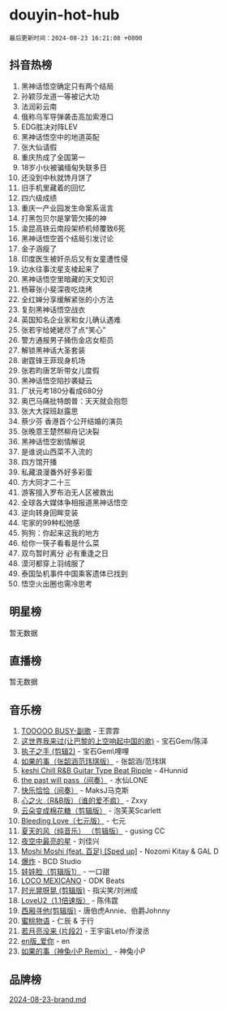 # douyin-hot-hub

`最后更新时间：2024-08-23 16:21:08 +0800`

## 抖音热榜

1. 黑神话悟空确定只有两个结局
1. 孙颖莎龙道一等被记大功
1. 法润彩云南
1. 俄称乌军导弹袭击高加索港口
1. EDG胜决对阵LEV
1. 黑神话悟空中的地道英配
1. 张大仙请假
1. 重庆热成了全国第一
1. 18岁小伙被骗缅甸失联多日
1. 还没到中秋就馋月饼了
1. 旧手机里藏着的回忆
1. 四六级成绩
1. 重庆一产业园发生命案系谣言
1. 打黑包贝尔是掌管欠揍的神
1. 渝昆高铁云南段架桥机倾覆致6死
1. 黑神话悟空首个结局引发讨论
1. 金子涵瘦了
1. 印度医生被奸杀后又有女童遭性侵
1. 边水往事沈星支棱起来了
1. 黑神话悟空里暗藏的天文知识
1. 杨幂张小斐深夜吃烧烤
1. 全红婵分享缓解紧张的小方法
1. 复刻黑神话悟空战衣
1. 英国知名企业家和女儿确认遇难
1. 张若宇给姥姥尽了点“笑心”
1. 警方通报男子捅伤金店女柜员
1. 解锁黑神话大圣套装
1. 谢霆锋王菲现身机场
1. 张若昀唐艺昕带女儿度假
1. 黑神话悟空陷抄袭疑云
1. 厂状元考180分看成680分
1. 奥巴马痛批特朗普：天天就会抱怨
1. 张大大探班赵露思
1. 蔡少芬 香港首个公开结婚的演员
1. 张晚意王楚然柳舟记决裂
1. 黑神话悟空剧情解说
1. 是谁说山西菜不入流的
1. 四方馆开播
1. 私藏浪漫番外好多彩蛋
1. 方大同才二十三
1. 游客擅入罗布泊无人区被救出
1. 全球各大媒体争相报道黑神话悟空
1. 逆向转身回眸变装
1. 宅家的99种松弛感
1. 狗狗：你起来这我的地方
1. 给你一筷子看看是什么菜
1. 双鸟暂时离分 必有重逢之日
1. 漠河都穿上羽绒服了
1. 泰国坠机事件中国乘客遗体已找到
1. 悟空火出圈也需冷思考

## 明星榜

暂无数据

## 直播榜

暂无数据

## 音乐榜

1. [TOOOOO BUSY-副歌](https://sf6-cdn-tos.douyinstatic.com/obj/tos-cn-ve-2774/o0fmjGZetNDjSM5EimFs2QlzBg30YgByJMRQrC) - 王霏霏
1. [这世界我来过(让巴黎的上空响起中国的歌)](https://sf5-hl-cdn-tos.douyinstatic.com/obj/tos-cn-ve-2774/o4wXzBftoUMHKWsiWRwtI9iiGWnO8zjCBxAaAb) - 宝石Gem/陈泽
1. [执子之手 (剪辑2)](https://sf5-hl-cdn-tos.douyinstatic.com/obj/tos-cn-ve-2774/oUoZLQjCc31XzqsBnBQUNgeKtYPBcgbFDwtfcu) - 宝石Gem\哩哩
1. [如果的事（张韶涵范玮琪版）](https://sf5-hl-cdn-tos.douyinstatic.com/obj/tos-cn-ve-2774/owI7MDDyzHddFIDNOFiTf8qYP1fafEiAgmjsCv) - 张韶涵/范玮琪
1. [keshi Chill R&B Guitar Type Beat Ripple](https://sf5-hl-cdn-tos.douyinstatic.com/obj/tos-cn-ve-2774/okQIfmitAB3HpgZQo0YCEFEACcDhQngn0fkFIC) - 4Hunnid
1. [the past will pass（间奏）](https://sf5-hl-cdn-tos.douyinstatic.com/obj/tos-cn-ve-2774/oYi1aFWqIjwzlvAuryrQIMAFSoPpJyicp6BiZ) - 水仙LONE
1. [快乐恰恰（间奏）](https://sf3-cdn-tos.douyinstatic.com/obj/tos-cn-ve-2774/oMesum3HvWQXJxuMFeVYzf54o2QzH5aEBPOCAn) - MaksJ马克斯
1. [心之火（R&B版）（谁的爱不疯）](https://sf3-cdn-tos.douyinstatic.com/obj/tos-cn-ve-2774/okemkEDaIBBE3OosftCgMxlFkLQZRw37t36ZQv) - Zxxy
1. [云朵变成棉花糖（剪辑版）](https://sf5-hl-cdn-tos.douyinstatic.com/obj/tos-cn-ve-2774/o8LC84GQLALFfXeyJmh8KE61byVQYMMeAZLfEI) - 泡芙芙Scarlett
1. [Bleeding Love（七元版）](https://sf3-cdn-tos.douyinstatic.com/obj/tos-cn-ve-2774/oEgC9eZFHQ1MfSRnrfkzFp8AayDWqAQMABBgUs) - 七元
1. [夏天的风（纯音乐） （剪辑版）](https://sf5-hl-cdn-tos.douyinstatic.com/obj/tos-cn-ve-2774/oUzLjBZZFQAoNRmGokEeD5zfQCObp6UeFAnTa6) - gusing CC
1. [夜空中最亮的星](https://sf5-hl-cdn-tos.douyinstatic.com/obj/tos-cn-ve-2774/o4IfgGwqqnFeXEMGaS8JBzJAdayAaCeoxqbjCD) - 刘佳兴
1. [Moshi Moshi (feat. 百足) [Sped up]](https://sf5-hl-cdn-tos.douyinstatic.com/obj/tos-cn-ve-2774/ocCPFQcXJLeroaIdQLIGAoeeYM3OAUYGDguHXz) - Nozomi Kitay & GAL D
1. [爆炸](https://sf5-hl-cdn-tos.douyinstatic.com/obj/tos-cn-ve-2774/4abeb6e3794342cf9e7ce20282badd15) - BCD Studio
1. [娃娃脸（剪辑版1）](https://sf5-hl-cdn-tos.douyinstatic.com/obj/tos-cn-ve-2774/oIimSCgQoNUePTAZ1Ba7TeADY4KetGYsVFeaaB) - 一口甜
1. [LOCO MEXICANO](https://sf5-hl-cdn-tos.douyinstatic.com/obj/tos-cn-ve-2774/owxVoxJorA4ILBfsMAjU6t7O1xW9w0tS7EYzh6) - ODK Beats
1. [时光晃呀晃 (剪辑版)](https://sf5-hl-cdn-tos.douyinstatic.com/obj/tos-cn-ve-2774/o8ACeQem3gwI1x3GIYGAfKG0LJebKFRJDwRwyW) - 指尖笑/刘洲成
1. [LoveU2（1.1倍速版）](https://sf5-hl-cdn-tos.douyinstatic.com/obj/tos-cn-ve-2774/oQMeDffLaEmgMwgCOEMAFCI6INzoFPgWdD0rsa) - 陈伟霆
1. [西厢寻他(剪辑版)](https://sf5-hl-cdn-tos.douyinstatic.com/obj/tos-cn-ve-2774/oUsAVfAQKlRNxEv5qxvIB8o5qmIWUcXbzJKJhw) - 唐伯虎Annie、伯爵Johnny
1. [蜜桃物语](https://sf3-cdn-tos.douyinstatic.com/obj/tos-cn-ve-2774/oIhOSCZtIACtYU4XQkngiW9kCBfVD1Fz9IYeqL) - 仁辰 & 于行
1. [若月亮没来 (片段2)](https://sf3-cdn-tos.douyinstatic.com/obj/tos-cn-ve-2774/ocQavLLjkCOeDxGyYeIMGgNAIwJ0QXE1Ve3Fzv) - 王宇宙Leto/乔浚丞
1. [en版_爱你](https://sf5-hl-cdn-tos.douyinstatic.com/obj/tos-cn-ve-2774/oEDn5OQWGwJcMoiXFPLTgUzBICetMfDgIfAjaa) - en
1. [如果的事（神兔小P Remix）](https://sf3-cdn-tos.douyinstatic.com/obj/tos-cn-ve-2774/okHtAffz3g4ZB0BMQn9iC9BC6AciI3xCmgQTqt) - 神兔小P

## 品牌榜

[2024-08-23-brand.md](2024-08-23-brand.md)
